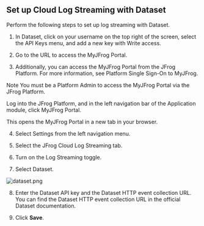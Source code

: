 ## Set up Cloud Log Streaming with Dataset

Perform the following steps to set up log streaming with Dataset.

1. In Dataset, click on your username on the top right of the screen, select the API Keys menu, and add a new key with Write access.

2. Go to the URL to access the MyJFrog Portal.

3. Additionally, you can access the MyJFrog Portal from the JFrog Platform. For more information, see Platform Single Sign-On to MyJFrog.

Note
You must be a Platform Admin to access the MyJFrog Portal via the JFrog Platform.

Log into the JFrog Platform, and in the left navigation bar of the Application module, click MyJFrog Portal.

This opens the MyJFrog Portal in a new tab in your browser.

4. Select Settings from the left navigation menu.

5. Select the JFrog Cloud Log Streaming tab.

6. Turn on the Log Streaming toggle.

7. Select Dataset.

![dataset.png](dataset.png)

8. Enter the Dataset API key and the Dataset HTTP event collection URL. You can find the Dataset HTTP event collection URL in the official Dataset documentation.

9. Click **Save**.